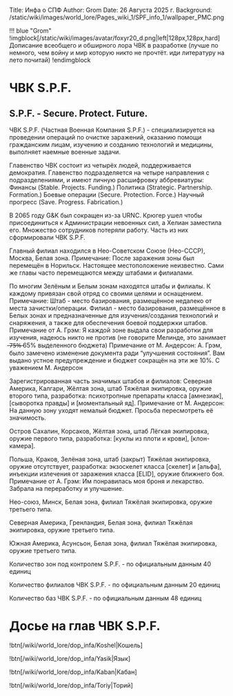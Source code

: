 Title: Инфа о СПФ
Author: Grom
Date: 26 Августа 2025 г.
Background: /static/wiki/images/world_lore/Pages_wiki_1/SPF_info_1/wallpaper_PMC.png

!!! blue "Grom"
    !imgblock[/static/wiki/images/avatar/foxyr20_d.png|left|128px,128px,hard]
    Дописание всеобщего и обширного лора ЧВК в разработке (лучше по немного, чем войну и мир которую никто не прочтёт. иди литературу на лето почитай)
    !endimgblock

# ЧВК S.P.F.

## S.P.F. - Secure. Protect. Future.

ЧВК S.P.F. (Частная Военная Компания S.P.F.) - специализируется на проведении операций по очистке заражений, оказанию помощи гражданским лицам, изучению и созданию технологий и медицины, выполняет наемные военные задачи.

Главенство ЧВК состоит из четырёх людей, поддерживается демократия.
Главенство подразделяется на четыре направления с подразделениями, и имеют личную расшифровку аббревиатуры:
Финансы (Stable. Projects. Funding.)
Политика (Strategic. Partnership. Formation.)
Боевые операции (Secure. Protection. Force.)
Научный прогресс (Save. Progress. Fabrication.)

В 2065 году G&K был сокращен из-за URNC. Крюгер ушел чтобы присоединиться к Администрации невоенных сил, а Хелиан заместила его. Множество сотрудников потеряли работу. Часть из них сформировали ЧВК S.P.F.

Главный филиал находился в Нео-Советском Союзе (Нео-СССР), Москва, Белая зона.
Примечание: После заражения зоны был перемещён в Норильск. Настоящее местоположение неизвестно. Сами же главы часто перемещаются между штабами и филиалами.

По многим Зелёным и Белым зонам находятся штабы и филиалы. К каждому привязан свой отряд со своими целями и оснащением.
Примечание: Штаб - место базирования, размещённое недалеко от места зачистки/операции. Филиал - место базирования, размещённое в Белых зонах и предназначенные для изучения/создания технологий и снаряжения, а также для обеспечения боевой поддержки штабов.
Примечание от А. Грэм: Я каждой зоне выдала свои разработки для изучения, надеюсь никто не против (не говорите Мелинде, это занимает ̶7̶5̶%̶  65% выделенного бюджета)
Примечание от М. Андерсон: А. Грэм, было замечено изменение документа ради “улучшения состояния”. Вам выдано устное предупреждение и бюджет сокращён на эти же 10%. С уважением М. Андерсон

Зарегистрированная часть значимых штабов и филиалов:
Северная Америка, Калгари, Жёлтая зона, штаб
Тяжёлая экипировка, оружие второго типа, разработка: психотропные препараты класса [амнезиак], [сыворотка правды] и [моментальный яд].
Примечание от М. Андерсон: На данную зону уходят немалый бюджет. Просьба пересмотреть её значимость.

Остров Сахалин, Корсаков, Жёлтая зона, штаб
Лёгкая экипировка, оружие первого типа, разработка: [куклы из плоти и крови], [клон-камера].

Польша, Краков, Зелёная зона, штаб (закрыт)
Тяжёлая экипировка, оружие отсутствует, разработка: экзоскелет класса [скелет] и [альфа], инъекции излечения от заражения класса [ELID], оружие ближнего боя.
Примечание от А. Грэм: Им понравилась моя броня и лекарство. Забрала на переработку  и улучшение.

Нео-союз, Минск, Белая зона, филиал
Тяжёлая экипировка, оружие третьего типа.

Северная Америка, Гренландия, Белая зона, филиал
Тяжёлая экипировка, оружие третьего типа.

Южная Америка, Асунсьон, Белая зона, филиал
Тяжёлая экипировка, оружие третьего типа.

Количество зон под контролем S.P.F. - по официальным данным 40 единиц

Количество филиалов ЧВК S.P.F. - по официальным данным 20 единиц

Количество баз ЧВК S.P.F. - по официальным данным 48 единиц

# Досье на глав ЧВК S.P.F.

!btn[/wiki/world_lore/dop_infa/Koshel|Кошель]

!btn[/wiki/world_lore/dop_infa/Yasik|Язык]

!btn[/wiki/world_lore/dop_infa/Kaban|Кабан]

!btn[/wiki/world_lore/dop_infa/Toriy|Торий]
